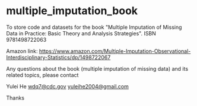 # multiple_imputation_book
To store code and datasets for the book "Multiple Imputation of Missing Data in Practice: Basic Theory and Analysis Strategies". ISBN 9781498722063

Amazon link:
https://www.amazon.com/Multiple-Imputation-Observational-Interdisciplinary-Statistics/dp/1498722067

Any questions about the book (multiple imputation of missing data) and its related topics, please contact 

Yulei He
wdq7@cdc.gov
yuleihe2004@gmail.com

Thanks

